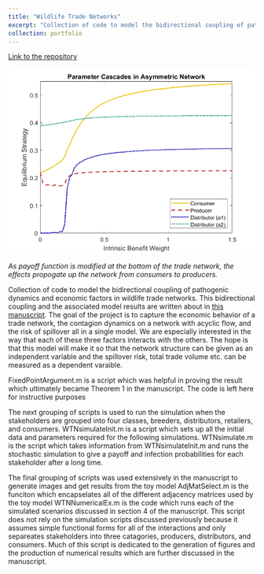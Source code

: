 ```yaml
---
title: "Wildlife Trade Networks"
excerpt: "Collection of code to model the bidirectional coupling of pathogenic dynamics and economic factors in wildlife trade networks.<br/><img src='/images/WildlifeTradeImage.png'>"
collection: portfolio
---
```


[Link to the repository ](https://github.com/feffermanlab/JSM_2024_WildlifeTradeNetworks)

<img src='/images/WildlifeTradeImage.png'>

<i>As payoff function is modified at the bottom of the trade network, the effects propogate up the network from consumers to producers.</i> 

Collection of code to model the bidirectional coupling of pathogenic dynamics and economic factors in wildlife trade networks. This bidirectional coupling and the associated model results are written about in [this manuscript](http://jmcalis.github.io/files/McAlister2025c.pdf). The goal of the project is to capture the economic behavior of a trade network, the contagion dynamics on a network with acyclic flow, and the risk of spillover all in a single model. We are especially interested in the way that each of these three factors interacts with the others. The hope is that this model will make it so that the network structure can be given as an independent variable and the spillover risk, total trade volume etc. can be measured as a dependent varaible.

FixedPointArgument.m is a script which was helpful in proving the result which ultimately became Theorem 1 in the manuscript. The code is left here for instructive purposes

The next grouping of scripts is used to run the simulation when the stakeholders are grouped into four classes, breeders, distributors, retailers, and consumers. WTNsimulateInit.m is a script which sets up all the initial data and parameters required for the following simulations. WTNsimulate.m is the script which takes information from WTNsimulateInit.m and runs the stochastic simulation to give a payoff and infection probabilities for each stakeholder after a long time.

The final grouping of scripts was used extensively in the manuscript to generate images and get results from the toy model AdjMatSelect.m is the funciton which encapselates all of the different adjacency matrices used by the toy model WTNNumericalEx.m is the code which runs each of the simulated scenarios discussed in section 4 of the manuscript. This script does not rely on the simulation scripts discussed previously because it assumes simple functional forms for all of the interactions and only separeates stakeholders into three catagories, producers, distributors, and consumers. Much of this script is dedicated to the generation of figures and the production of numerical results which are further discussed in the manuscript.
